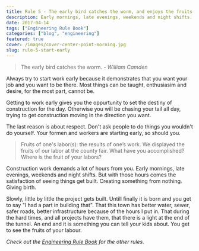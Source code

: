 ```yaml
---
title: Rule 5 - The early bird catches the worm, and enjoys the fruits of its labor.
description: Early mornings, late evenings, weekends and night shifts. Why?
date: 2017-04-14
tags: ["Engineering Rule Book"]
categories: ["blog", "engineering"]
featured: true
cover: /images/cover-center-point-morning.jpg
slug: rule-5-start-early
---
```


> The early bird catches the worm.
> <cite> - William Camden</cite>

Always try to start work early because it demonstrates that you want your job and you want to be there. Most things can be taught, enthusiasim and desire, for the most part, cannot be.

Getting to work early gives you the oppurtunity to set the destiny of construction for the day. Otherwise you will be chasing your tail all day, trying to get construction moving in the direction you want.

The last reason is about respect. Don't ask people to do things you wouldn't do yourself. Your formen and workers are starting early, so should you.

> Fruits of one's labor(s): the results of one’s work. We displayed the fruits of our labor at the county fair. What have you accomplished? Where is the fruit of your labors?

Construction work demands a lot of hours from you. Early mornings, late evenings, weekends and night shifts. But with those hours comes the satisfaction of seeing things get built. Creating something from nothing. Giving birth.

Slowly, little by little the project gets built. Untill finally it is born and you get to say "I had a part in building that". That this town has better water, sewer, safer roads, better infrastructure because of the hours I put in. That during the hard times, and all projects have them, that there is a light at the end of the tunnel. An end and it is something you can tell your kids about. You get to see the fruits of your labour.

_Check out the [Engineering Rule Book](https://ianteda.com/engineering/rule-book.html) for the other rules._